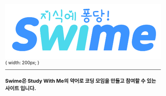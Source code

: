 ![swime](./documents/img/logo1.png){ width: 200px; }

---

### Swime은 Study With Me의 약어로 코딩 모임을 만들고 참여할 수 있는 사이트 입니다.

